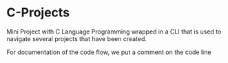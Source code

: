 # C-Projects

Mini Project with C Language Programming wrapped in a CLI that is used to navigate several projects that have been created.

For documentation of the code flow, we put a comment on the code line
